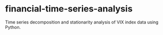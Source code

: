 # financial-time-series-analysis
Time series decomposition and stationarity analysis of VIX index data using Python.

